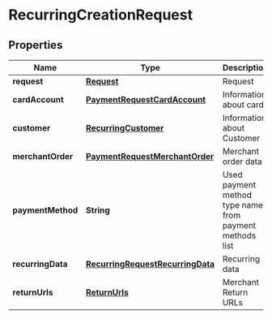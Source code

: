 
# RecurringCreationRequest

## Properties
Name | Type | Description | Notes
------------ | ------------- | ------------- | -------------
**request** | [**Request**](Request.md) | Request | 
**cardAccount** | [**PaymentRequestCardAccount**](PaymentRequestCardAccount.md) | Information about card | 
**customer** | [**RecurringCustomer**](RecurringCustomer.md) | Information about Customer | 
**merchantOrder** | [**PaymentRequestMerchantOrder**](PaymentRequestMerchantOrder.md) | Merchant order data | 
**paymentMethod** | **String** | Used payment method type name from payment methods list | 
**recurringData** | [**RecurringRequestRecurringData**](RecurringRequestRecurringData.md) | Recurring data | 
**returnUrls** | [**ReturnUrls**](ReturnUrls.md) | Merchant Return URLs |  [optional]



